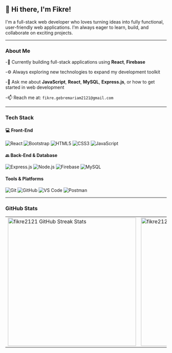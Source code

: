 ## 👋 Hi there, I'm Fikre!

I'm a full-stack web developer who loves turning ideas into fully functional, user-friendly web applications. I'm always eager to learn, build, and collaborate on exciting projects.

---

### About Me
-🔭 Currently building full-stack applications using **React**, **Firebase**

-⚙️ Always exploring new technologies to expand my development toolkit

-💬 Ask me about **JavaScript**, **React**, **MySQL**, **Express.js**, or how to get started in web development

-📫 Reach me at: `fikre.gebremariam2121@gmail.com`

---

###  Tech Stack

#### 💻 Front-End
![React](https://img.shields.io/badge/React-20232A?style=for-the-badge&logo=react&logoColor=61DAFB)
![Bootstrap](https://img.shields.io/badge/Bootstrap-7952B3?style=for-the-badge&logo=bootstrap&logoColor=white)
![HTML5](https://img.shields.io/badge/HTML5-E34F26?style=for-the-badge&logo=html5&logoColor=white)
![CSS3](https://img.shields.io/badge/CSS3-1572B6?style=for-the-badge&logo=css3&logoColor=white)
![JavaScript](https://img.shields.io/badge/JavaScript-F7DF1E?style=for-the-badge&logo=javascript&logoColor=black)

#### 🔙 Back-End & Database

![Express.js](https://img.shields.io/badge/Express.js-404D59?style=for-the-badge&logo=express&logoColor=white)
![Node.js](https://img.shields.io/badge/Node.js-339933?style=for-the-badge&logo=node.js&logoColor=white)
![Firebase](https://img.shields.io/badge/Firebase-FFCA28?style=for-the-badge&logo=firebase&logoColor=black)
![MySQL](https://img.shields.io/badge/MySQL-00758F?style=for-the-badge&logo=mysql&logoColor=white)

####  Tools & Platforms
![Git](https://img.shields.io/badge/Git-F05032?style=for-the-badge&logo=git&logoColor=white)
![GitHub](https://img.shields.io/badge/GitHub-181717?style=for-the-badge&logo=github&logoColor=white)
![VS Code](https://img.shields.io/badge/VSCode-007ACC?style=for-the-badge&logo=visual-studio-code&logoColor=white)
![Postman](https://img.shields.io/badge/Postman-FF6C37?style=for-the-badge&logo=postman&logoColor=white)


---



###  GitHub Stats

<table align="center">
  <tr>
    <td>
      <img 
        src="https://github-readme-streak-stats.herokuapp.com/?user=fikre2121&theme=tokyonight" 
        alt="fikre2121 GitHub Streak Stats" 
        width="400"
      />
    </td>
    <td>
      <img 
        src="https://github-readme-stats.vercel.app/api?username=fikre2121&show_icons=true&theme=tokyonight" 
        alt="fikre2121 GitHub Stats" 
        width="400"
      />
    </td>
  </tr>
</table>





